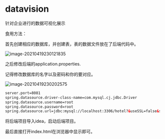 # datavision
针对企业进行的数据可视化展示

食用方法：

首先创建相应的数据库，并创建表，表的数据文件放在了后端代码中。

![image-20210419230121835](C:\Users\winqihe\AppData\Roaming\Typora\typora-user-images\image-20210419230121835.png)

之后修改后端的application.properties.

记得修改数据库的名字以及密码和你的要对应。

![image-20210419230202575](C:\Users\winqihe\AppData\Roaming\Typora\typora-user-images\image-20210419230202575.png)

```xml
server.port=8081
spring.datasource.driver-class-name=com.mysql.cj.jdbc.Driver
spring.datasource.username=root
spring.datasource.password=root
spring.datasource.url=jdbc:mysql://localhost:3306/hotel?&useSSL=false&serverTimezone=UTC
```

将后端项目导入idea，启动后端项目。

最后直接打开index.html在浏览器中显示即可。